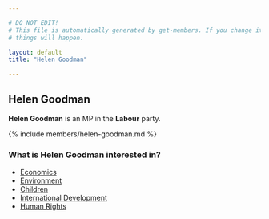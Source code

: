 ```yaml
---

# DO NOT EDIT!
# This file is automatically generated by get-members. If you change it, bad
# things will happen.

layout: default
title: "Helen Goodman"

---
```


## Helen Goodman

**Helen Goodman** is an MP in the **Labour** party.

{% include members/helen-goodman.md %}

### What is Helen Goodman interested in?


* [Economics](/interests/economics.html)
* [Environment](/interests/environment.html)
* [Children](/interests/children.html)
* [International Development](/interests/international-development.html)
* [Human Rights](/interests/human-rights.html)
